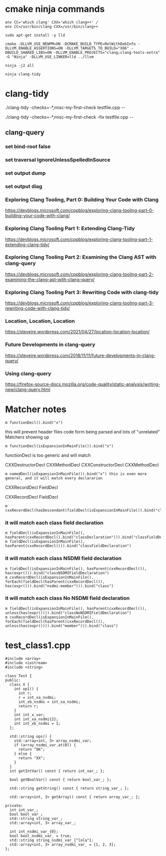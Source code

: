 # cmake ninja commands
```
env CC='which clang' CXX='which clang++' /
env CC=/usr/bin/clang CXX=/usr/bin/clang++

sudo apt-get install -y lld

cmake -DLLVM_USE_NEWPM=ON -DCMAKE_BUILD_TYPE=RelWithDebInfo -DLLVM_ENABLE_ASSERTIONS=ON -DLLVM_TARGETS_TO_BUILD="X86" -DBUILD_SHARED_LIBS=ON -DLLVM_ENABLE_PROJECTS="clang;clang-tools-extra" -G "Ninja" -DLLVM_USE_LINKER=lld ../llvm

ninja -j2 all

ninja clang-tidy
```
# clang-tidy 
./clang-tidy -checks=-*,misc-my-first-check testfile.cpp --

./clang-tidy -checks=-*,misc-my-first-check -fix testfile.cpp --


## clang-query
### set bind-root false
### set traversal     IgnoreUnlessSpelledInSource
### set output dump
### set output diag

### Exploring Clang Tooling, Part 0: Building Your Code with Clang
https://devblogs.microsoft.com/cppblog/exploring-clang-tooling-part-0-building-your-code-with-clang/

### Exploring Clang Tooling Part 1: Extending Clang-Tidy
https://devblogs.microsoft.com/cppblog/exploring-clang-tooling-part-1-extending-clang-tidy/

### Exploring Clang Tooling Part 2: Examining the Clang AST with clang-query
https://devblogs.microsoft.com/cppblog/exploring-clang-tooling-part-2-examining-the-clang-ast-with-clang-query/

### Exploring Clang Tooling Part 3: Rewriting Code with clang-tidy 
https://devblogs.microsoft.com/cppblog/exploring-clang-tooling-part-3-rewriting-code-with-clang-tidy/

### Location, Location, Location
https://steveire.wordpress.com/2021/04/27/location-location-location/

### Future Developments in clang-query
https://steveire.wordpress.com/2018/11/11/future-developments-in-clang-query/

### Using clang-query
https://firefox-source-docs.mozilla.org/code-quality/static-analysis/writing-new/clang-query.html


# Matcher notes
```
m functionDecl().bind("x") 
```
this will prevent header files code form being parsed and lots of "unrelated" Matchers showing up
```
m functionDecl(isExpansionInMainFile()).bind("x") 
```
functionDecl is too generic and will match

CXXDestructorDecl 
CXXMethodDecl 
CXXConstructorDecl 
CXXMethodDecl 

```
m namedDecl(isExpansionInMainFile()).bind("x") this is even more general, and it will match every declararion
```
CXXRecordDecl 
FieldDecl 

CXXRecordDecl   FieldDecl 
```
m cxxRecordDecl(hasDescendant(fieldDecl(isExpansionInMainFile()).bind("classFieldDeclaration"))).bind("classDeclaration")
```
### it will match each class field declaration
```
m fieldDecl(isExpansionInMainFile(), hasParent(cxxRecordDecl().bind("classDeclaration"))).bind("classFieldDeclaration")
m fieldDecl(isExpansionInMainFile(), hasParent(cxxRecordDecl())).bind("classFieldDeclaration")
```
### it will match each class NSDMI field declaration
```
m fieldDecl(isExpansionInMainFile(), hasParent(cxxRecordDecl()), has(expr())).bind("classNSDMIFieldDeclaration")
m cxxRecordDecl(isExpansionInMainFile(),  	forEach(fieldDecl(hasParent(cxxRecordDecl()), has(expr())).bind("nsdmi-member"))).bind("class")
```
### it will match each class No NSDMI field declaration
```
m fieldDecl(isExpansionInMainFile(), hasParent(cxxRecordDecl()), unless(has(expr()))).bind("classNoNSDMIFieldDeclaration")
m cxxRecordDecl(isExpansionInMainFile(),  	forEach(fieldDecl(hasParent(cxxRecordDecl()), unless(has(expr()))).bind("member"))).bind("class")
```

# test_class1.cpp
```
#include <array>
#include <iostream>
#include <string>

class Test {
public:
  class X {
    int op1() {
      int r;
      r = int_xa_nsdmi;
      int_xb_nsdmi = int_xa_nsdmi;
      return r;
    }
    int int_x_var;
    int int_xa_nsdmi{2};
    int int_xb_nsdmi = 1;
  };

  std::string ops() {
    std::array<int, 3> array_nsdmi_var;
    if (array_nsdmi_var.at(0)) {
      return "OK";
    } else {
      return "XX";
    }
  }
  int getIntVar() const { return int_var_; };

  bool getBoolVar() const { return bool_var_; };

  std::string getString() const { return string_var_; };

  std::array<int, 3> getArray() const { return array_var_; };

private:
  int int_var_;
  bool bool_var_;
  std::string string_var_;
  std::array<int, 3> array_var_;

  int int_nsdmi_var_{0};
  bool bool_nsdmi_var_ = true;
  std::string string_nsdmi_var_{"lola"};
  std::array<int, 3> array_nsdmi_var_ = {1, 2, 3};
};
```
